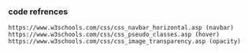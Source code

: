 

### code refrences

    https://www.w3schools.com/css/css_navbar_horizontal.asp (navbar)
    https://www.w3schools.com/css/css_pseudo_classes.asp (hover)
    https://www.w3schools.com/css/css_image_transparency.asp (opacity)
